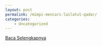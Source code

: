 ```yaml
---
layout: post
permalink: /mimpi-mencari-lailatul-qadar/
categories:
    - Uncategorized
---
```


[Baca Selengkapnya](/03)
